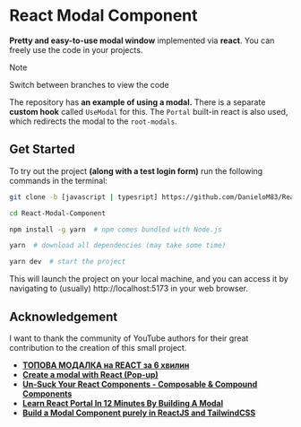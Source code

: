 # React Modal Component

**Pretty and easy-to-use modal window** implemented via **react**. You can freely use the code in your projects.

> [!NOTE]
> Switch between branches to view the code

The repository has **an example of using a modal.** There is a separate **custom hook** called `UseModal` for this. The `Portal` built-in react is also used, which redirects the modal to the `root-modals`.

## Get Started

To try out the project **(along with a test login form)** run the following commands in the terminal:

```bash
git clone -b [javascript | typesript] https://github.com/DanieloM83/React-Modal-Component.git

cd React-Modal-Component

npm install -g yarn  # npm comes bundled with Node.js

yarn  # download all dependencies (may take some time)

yarn dev  # start the project
```

This will launch the project on your local machine, and you can access it by navigating to (usually) http://localhost:5173 in your web browser.

## Acknowledgement

I want to thank the community of YouTube authors for their great contribution to the creation of this small project.

- [**ТОПОВА МОДАЛКА на REACT за 6 хвилин**](https://www.youtube.com/watch?v=7njl010COLg&t=223s)
- [**Create a modal with React (Pop-up)**](https://www.youtube.com/watch?v=9DwGahSqcEc)
- [**Un-Suck Your React Components - Composable & Compound Components**](https://www.youtube.com/watch?v=vPRdY87_SH0)
- [**Learn React Portal In 12 Minutes By Building A Modal**](https://www.youtube.com/watch?v=LyLa7dU5tp8)
- [**Build a Modal Component purely in ReactJS and TailwindCSS**](https://www.youtube.com/watch?v=dEGbXY-8YtU)
